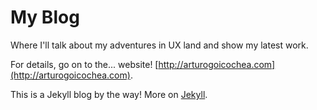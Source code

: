 # My Blog

Where I'll talk about my adventures in UX land and show my latest work.

For details, go on to the... website! [http://arturogoicochea.com](http://arturogoicochea.com).

This is a Jekyll blog by the way! More on [Jekyll](http://jekyllrb.com).
